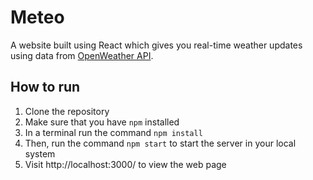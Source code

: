# Meteo
A website built using React which gives you real-time weather updates using data from [OpenWeather API](https://openweathermap.org/).

## How to run
1. Clone the repository
2. Make sure that you have `npm` installed
3. In a terminal run the command `npm install`
4. Then, run the command `npm start` to start the server in your local system
5. Visit http://localhost:3000/ to view the web page
